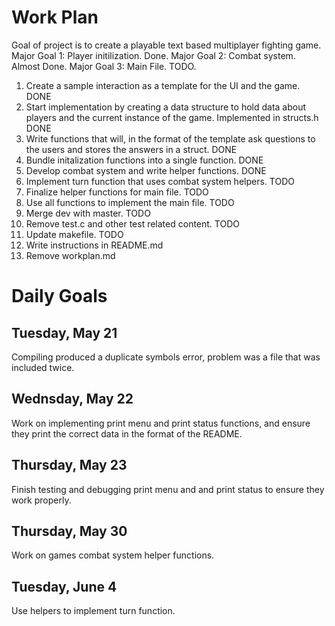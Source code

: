 # Work Plan

Goal of project is to create a playable text based multiplayer fighting game. 
Major Goal 1: Player initilization. Done.
Major Goal 2: Combat system. Almost Done.
Major Goal 3: Main File. TODO.

1. Create a sample interaction as a template for the UI and the game. DONE
2. Start implementation by creating a data structure to hold data about players and the current instance of the game. Implemented in structs.h DONE
3. Write functions that will, in the format of the template ask questions to the users and stores the answers in a struct. DONE
4. Bundle initalization functions into a single function. DONE
5. Develop combat system and write helper functions. DONE
6. Implement turn function that uses combat system helpers. TODO
7. Finalize helper functions for main file. TODO
8. Use all functions to implement the main file. TODO
9. Merge dev with master. TODO
10. Remove test.c and other test related content. TODO
11. Update makefile. TODO
12. Write instructions in README.md
13. Remove workplan.md

# Daily Goals

## Tuesday, May 21

Compiling produced a duplicate symbols error, problem was a file that was included twice.

## Wednsday, May 22

Work on implementing print menu and print status functions, and ensure they print the correct data in the format of the README.

## Thursday, May 23

Finish testing and debugging print menu and and print status to ensure they work properly.

## Thursday, May 30

Work on games combat system helper functions.

## Tuesday, June 4

Use helpers to implement turn function.